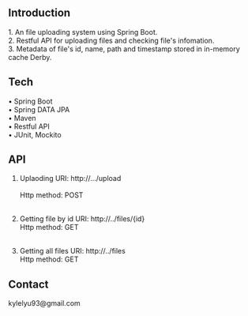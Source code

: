 <h2>Introduction</h2>
1. An file uploading system using Spring Boot. <br>  
2. Restful API for uploading files and checking file's infomation. <br>   
3. Metadata of file's id, name, path and timestamp stored in in-memory cache Derby. <br>   

<h2>Tech</h2>
   • Spring Boot<br>
   • Spring DATA JPA<br>
   • Maven<br>
   • Restful API<br>
   • JUnit, Mockito <br>

<h2>API</h2>

1. Uplaoding URI: http://.../upload      <br>        
   Http method: POST <br> <br>
   
2. Getting file by id URI: http://../files/{id} <br>
   Http method: GET  <br> <br>
   
3. Getting all files URI: http://../files     <br>
   Http method: GET <br>
   
<h2>Contact</h2>
   kylelyu93@gmail.com

